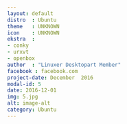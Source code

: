 ```yaml
---
layout: default
distro	: Ubuntu
theme 	: UNKNOWN
icon 	: UNKNOWN
ekstra 	: 
- conky
- urxvt
- openbox	
author 	: "Linuxer Desktopart Member"
facebook : facebook.com
project-date: December  2016
modal-id: 5
date: 2016-12-01
img: 5.jpg
alt: image-alt
category: Ubuntu
---
```


